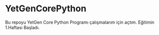 # YetGenCorePython
Bu repoyu YetGen Core Python Programı çalışmalarım için açtım.
Eğitimin 1.Haftası Başladı.
